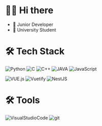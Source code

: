 
# 👋🏻 Hi there  

- 💼   Junior Developer
- 🏫   University Student

# 🛠 Tech Stack

![Python](https://img.shields.io/badge/python-3776ab.svg?logo=python&logoColor=white&style=for-the-badge) ![C](https://img.shields.io/badge/C-A8B9CC.svg?logo=C&logoColor=white&style=for-the-badge)                         ![C++](https://img.shields.io/badge/C++-00599C.svg?logo=cplusplus&logoColor=white&style=for-the-badge)   ![JAVA](https://img.shields.io/badge/java-007396.svg?logo=java&logoColor=white&style=for-the-badge)      ![JavaScript](https://img.shields.io/badge/javascript-F7DF1E.svg?logo=javascript&logoColor=white&style=for-the-badge)

![VUE.js](https://img.shields.io/badge/vue-4FC08D.svg?logo=vue.js&logoColor=white&style=for-the-badge)            ![Vuetify](https://img.shields.io/badge/Vuetify-1867C0.svg?logo=vuetify&logoColor=white&style=for-the-badge)     ![NestJS](https://img.shields.io/badge/Nestjs-E0234E.svg?logo=nestjs&logoColor=white&style=for-the-badge)

# 🛠  Tools  
![VisualStudioCode](https://img.shields.io/badge/visual_studio_code-007ACC.svg?logo=visualstudiocode&logoColor=white&style=for-the-badge)  ![git](https://img.shields.io/badge/git-F05032.svg?logo=git&logoColor=white&style=for-the-badge)

